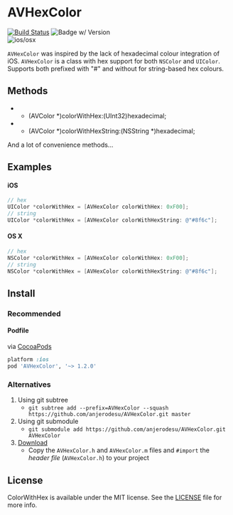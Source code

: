 AVHexColor
===============================
[![Build Status](https://travis-ci.org/anjerodesu/AVHexColor.png?branch=master)](https://travis-ci.org/anjerodesu/AVHexColor)
![Badge w/ Version](https://cocoapod-badges.herokuapp.com/v/HexColors/1.2.0/badge.png)  
![ios/osx](https://cocoapod-badges.herokuapp.com/p/HexColors/badge.png)

`AVHexColor` was inspired by the lack of hexadecimal colour integration of iOS. `AVHexColor` is a class with hex support for both `NSColor` and `UIColor`. Supports both prefixed with "#" and without for string-based hex colours.

Methods
-------------------------------
+ + (AVColor *)colorWithHex:(UInt32)hexadecimal;
+ + (AVColor *)colorWithHexString:(NSString *)hexadecimal;

And a lot of convenience methods...

Examples
-------------------------------
#### iOS
``` objective-c
// hex
UIColor *colorWithHex = [AVHexColor colorWithHex: 0xF00];
// string
UIColor *colorWithHex = [AVHexColor colorWithHexString: @"#8f6c"];
```

#### OS X
``` objective-c
// hex
NSColor *colorWithHex = [AVHexColor colorWithHex: 0xF00];
// string
NSColor *colorWithHex = [AVHexColor colorWithHexString: @"#8f6c"];
```

Install
-------------------------------
### Recommended

#### Podfile

via [CocoaPods](http://cocoapods.org)

```ruby
platform :ios
pod 'AVHexColor', '~> 1.2.0'
```

### Alternatives

1. Using git subtree
	- `git subtree add --prefix=AVHexColor --squash https://github.com/anjerodesu/AVHexColor.git master`
2. Using git submodule
	- `git submodule add https://github.com/anjerodesu/AVHexColor.git AVHexColor`
3. [Download](https://github.com/anjerodesu/AVHexColor/archive/master.zip "Download Zip")
	- Copy the `AVHexColor.h` and `AVHexColor.m` files and `#import` the *header file* (`AVHexColor.h`) to your project

License
-------------------------------
ColorWithHex is available under the MIT license. See the [LICENSE](https://github.com/anjerodesu/AVColorWithHex/blob/master/LICENCE "License File") file for more info.
